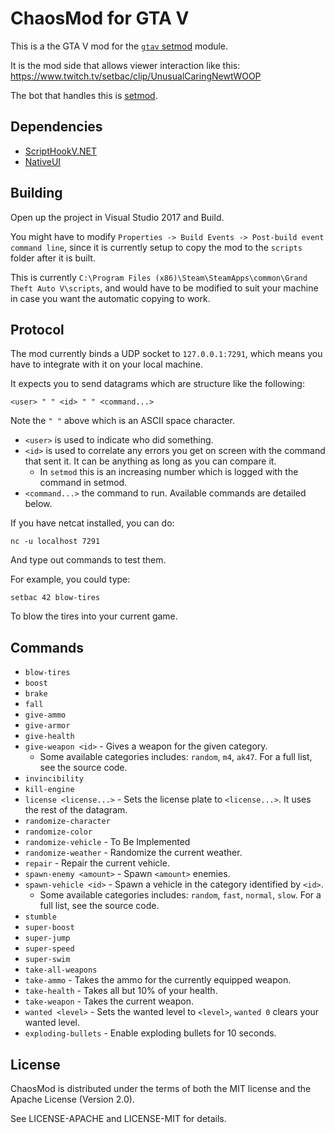 # ChaosMod for GTA V

This is a the GTA V mod for the [`gtav` setmod] module.

It is the mod side that allows viewer interaction like this:
https://www.twitch.tv/setbac/clip/UnusualCaringNewtWOOP

The bot that handles this is [setmod].

[`gtav` setmod]: https://github.com/udoprog/setmod#gtav
[setmod]: https://github.com/udoprog/setmod

## Dependencies

* [ScriptHookV.NET](https://www.gta5-mods.com/tools/scripthookv-net)
* [NativeUI](https://github.com/Guad/NativeUI/releases/)

## Building

Open up the project in Visual Studio 2017 and Build.

You might have to modify `Properties -> Build Events -> Post-build event command line`,
since it is currently setup to copy the mod to the `scripts` folder after it is built.

This is currently `C:\Program Files (x86)\Steam\SteamApps\common\Grand Theft Auto V\scripts`,
and would have to be modified to suit your machine in case you want the automatic copying to work.

## Protocol

The mod currently binds a UDP socket to `127.0.0.1:7291`, which means you have to integrate with it on your local machine.

It expects you to send datagrams which are structure like the following:

```
<user> " " <id> " " <command...>
```

Note the `" "` above which is an ASCII space character.

* `<user>` is used to indicate who did something.
* `<id>` is used to correlate any errors you get on screen with the command that sent it. It can be anything as long as you can compare it.
  - In `setmod` this is an increasing number which is logged with the command in setmod.
* `<command...>` the command to run. Available commands are detailed below.

If you have netcat installed, you can do:

```
nc -u localhost 7291
```

And type out commands to test them.

For example, you could type:

```
setbac 42 blow-tires
```

To blow the tires into your current game.

## Commands

* `blow-tires`
* `boost`
* `brake`
* `fall`
* `give-ammo`
* `give-armor`
* `give-health`
* `give-weapon <id>` - Gives a weapon for the given category.
  - Some available categories includes: `random`, `m4`, `ak47`.
    For a full list, see the source code.
* `invincibility`
* `kill-engine`
* `license <license...>` - Sets the license plate to `<license...>`. It uses the rest of the datagram.
* `randomize-character`
* `randomize-color`
* `randomize-vehicle` - To Be Implemented
* `randomize-weather` - Randomize the current weather.
* `repair` - Repair the current vehicle.
* `spawn-enemy <amount>` - Spawn `<amount>` enemies.
* `spawn-vehicle <id>` - Spawn a vehicle in the category identified by `<id>`.
  - Some available categories includes: `random`, `fast`, `normal`, `slow`.
    For a full list, see the source code.
* `stumble`
* `super-boost`
* `super-jump`
* `super-speed`
* `super-swim`
* `take-all-weapons`
* `take-ammo` - Takes the ammo for the currently equipped weapon.
* `take-health` - Takes all but 10% of your health.
* `take-weapon` - Takes the current weapon.
* `wanted <level>` - Sets the wanted level to `<level>`, `wanted 0` clears your wanted level.
* `exploding-bullets` - Enable exploding bullets for 10 seconds.

## License

ChaosMod is distributed under the terms of both the MIT license and the Apache License (Version 2.0).

See LICENSE-APACHE and LICENSE-MIT for details.